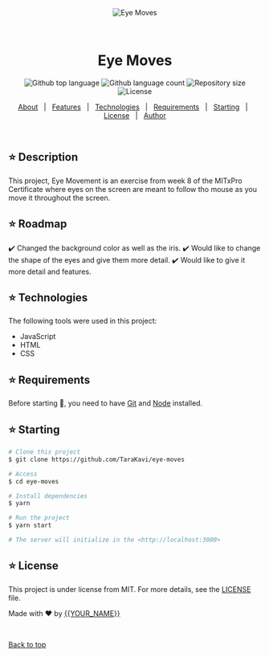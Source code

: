 <div align="center" id="top"> 
  <img src="./.github/app.gif" alt="Eye Moves" />

  &#xa0;

  <!-- <a href="https://eyemoves.netlify.app">Demo</a> -->
</div>

<h1 align="center">Eye Moves</h1>

<p align="center">
  <img alt="Github top language" src="https://img.shields.io/github/languages/top/TaraKavi/eye-moves?color=56BEB8">

  <img alt="Github language count" src="https://img.shields.io/github/languages/count/TaraKavi/eye-moves?color=56BEB8">

  <img alt="Repository size" src="https://img.shields.io/github/repo-size/TaraKavi/eye-moves?color=56BEB8">

  <img alt="License" src="https://img.shields.io/github/license/TaraKavi/eye-moves?color=56BEB8">

  <!-- <img alt="Github issues" src="https://img.shields.io/github/issues/TaraKavi/eye-moves?color=56BEB8" /> -->

  <!-- <img alt="Github forks" src="https://img.shields.io/github/forks/TaraKavi/eye-moves?color=56BEB8" /> -->

  <!-- <img alt="Github stars" src="https://img.shields.io/github/stars/TaraKavi/eye-moves?color=56BEB8" /> -->
</p>

<!-- Status -->

<!-- <h4 align="center"> 
	🚧  Eye Moves 🚀 Under construction...  🚧
</h4> 

<hr> -->

<p align="center">
  <a href="#dart-about">About</a> &#xa0; | &#xa0; 
  <a href="#sparkles-features">Features</a> &#xa0; | &#xa0;
  <a href="#rocket-technologies">Technologies</a> &#xa0; | &#xa0;
  <a href="#white_check_mark-requirements">Requirements</a> &#xa0; | &#xa0;
  <a href="#checkered_flag-starting">Starting</a> &#xa0; | &#xa0;
  <a href="#memo-license">License</a> &#xa0; | &#xa0;
  <a href="https://github.com/TaraKavi" target="_blank">Author</a>
</p>

<br>

## :star: Description ##

This project, Eye Movement is an exercise from week 8 of the MITxPro Certificate where eyes on the screen are meant to follow tho mouse as you move it throughout the screen.

## :star: Roadmap ##

:heavy_check_mark: Changed the background color as well as the iris.
:heavy_check_mark: Would like to change the shape of the eyes and give them more detail.
:heavy_check_mark: Would like to give it more detail and features.

## :star: Technologies ##

The following tools were used in this project:

- JavaScript
- HTML
- CSS

## :star: Requirements ##

Before starting :checkered_flag:, you need to have [Git](https://git-scm.com) and [Node](https://nodejs.org/en/) installed.

## :star: Starting ##

```bash
# Clone this project
$ git clone https://github.com/TaraKavi/eye-moves

# Access
$ cd eye-moves

# Install dependencies
$ yarn

# Run the project
$ yarn start

# The server will initialize in the <http://localhost:3000>
```

## :star: License ##

This project is under license from MIT. For more details, see the [LICENSE](LICENSE.md) file.


Made with :heart: by <a href="https://github.com/TaraKavi" target="_blank">{{YOUR_NAME}}</a>

&#xa0;

<a href="#top">Back to top</a>

